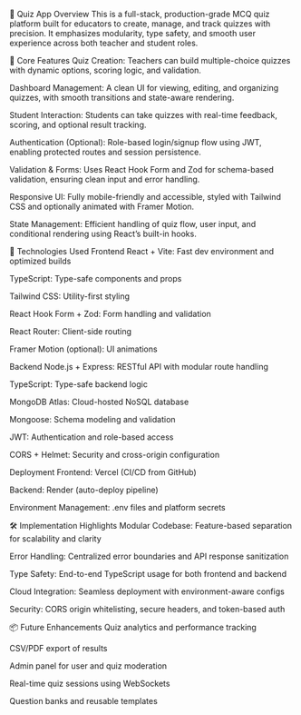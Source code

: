 🧠 Quiz App Overview
This is a full-stack, production-grade MCQ quiz platform built for educators to create, manage, and track quizzes with precision. It emphasizes modularity, type safety, and smooth user experience across both teacher and student roles.

🚀 Core Features
Quiz Creation: Teachers can build multiple-choice quizzes with dynamic options, scoring logic, and validation.

Dashboard Management: A clean UI for viewing, editing, and organizing quizzes, with smooth transitions and state-aware rendering.

Student Interaction: Students can take quizzes with real-time feedback, scoring, and optional result tracking.

Authentication (Optional): Role-based login/signup flow using JWT, enabling protected routes and session persistence.

Validation & Forms: Uses React Hook Form and Zod for schema-based validation, ensuring clean input and error handling.

Responsive UI: Fully mobile-friendly and accessible, styled with Tailwind CSS and optionally animated with Framer Motion.

State Management: Efficient handling of quiz flow, user input, and conditional rendering using React’s built-in hooks.

🧰 Technologies Used
Frontend
React + Vite: Fast dev environment and optimized builds

TypeScript: Type-safe components and props

Tailwind CSS: Utility-first styling

React Hook Form + Zod: Form handling and validation

React Router: Client-side routing

Framer Motion (optional): UI animations

Backend
Node.js + Express: RESTful API with modular route handling

TypeScript: Type-safe backend logic

MongoDB Atlas: Cloud-hosted NoSQL database

Mongoose: Schema modeling and validation

JWT: Authentication and role-based access

CORS + Helmet: Security and cross-origin configuration

Deployment
Frontend: Vercel (CI/CD from GitHub)

Backend: Render (auto-deploy pipeline)

Environment Management: .env files and platform secrets

🛠 Implementation Highlights
Modular Codebase: Feature-based separation for scalability and clarity

Error Handling: Centralized error boundaries and API response sanitization

Type Safety: End-to-end TypeScript usage for both frontend and backend

Cloud Integration: Seamless deployment with environment-aware configs

Security: CORS origin whitelisting, secure headers, and token-based auth

📦 Future Enhancements
Quiz analytics and performance tracking

CSV/PDF export of results

Admin panel for user and quiz moderation

Real-time quiz sessions using WebSockets

Question banks and reusable templates
